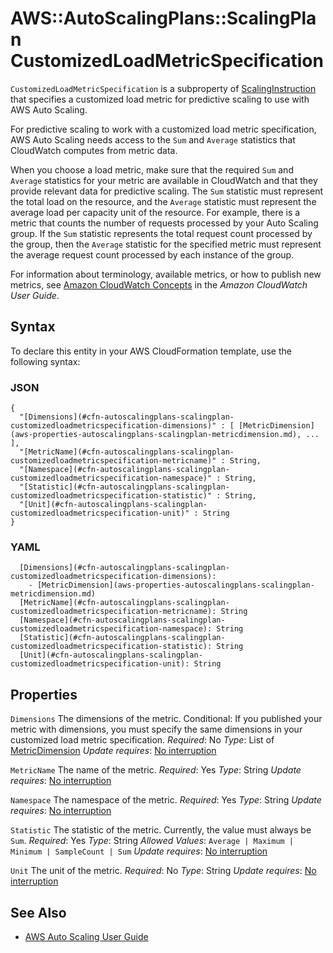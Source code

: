 # AWS::AutoScalingPlans::ScalingPlan CustomizedLoadMetricSpecification<a name="aws-properties-autoscalingplans-scalingplan-customizedloadmetricspecification"></a>

 `CustomizedLoadMetricSpecification` is a subproperty of [ScalingInstruction](https://docs.aws.amazon.com/AWSCloudFormation/latest/UserGuide/aws-properties-autoscalingplans-scalingplan-scalinginstruction.html) that specifies a customized load metric for predictive scaling to use with AWS Auto Scaling\.

For predictive scaling to work with a customized load metric specification, AWS Auto Scaling needs access to the `Sum` and `Average` statistics that CloudWatch computes from metric data\.

When you choose a load metric, make sure that the required `Sum` and `Average` statistics for your metric are available in CloudWatch and that they provide relevant data for predictive scaling\. The `Sum` statistic must represent the total load on the resource, and the `Average` statistic must represent the average load per capacity unit of the resource\. For example, there is a metric that counts the number of requests processed by your Auto Scaling group\. If the `Sum` statistic represents the total request count processed by the group, then the `Average` statistic for the specified metric must represent the average request count processed by each instance of the group\.

For information about terminology, available metrics, or how to publish new metrics, see [Amazon CloudWatch Concepts](https://docs.aws.amazon.com/AmazonCloudWatch/latest/monitoring/cloudwatch_concepts.html) in the *Amazon CloudWatch User Guide*\.

## Syntax<a name="aws-properties-autoscalingplans-scalingplan-customizedloadmetricspecification-syntax"></a>

To declare this entity in your AWS CloudFormation template, use the following syntax:

### JSON<a name="aws-properties-autoscalingplans-scalingplan-customizedloadmetricspecification-syntax.json"></a>

```
{
  "[Dimensions](#cfn-autoscalingplans-scalingplan-customizedloadmetricspecification-dimensions)" : [ [MetricDimension](aws-properties-autoscalingplans-scalingplan-metricdimension.md), ... ],
  "[MetricName](#cfn-autoscalingplans-scalingplan-customizedloadmetricspecification-metricname)" : String,
  "[Namespace](#cfn-autoscalingplans-scalingplan-customizedloadmetricspecification-namespace)" : String,
  "[Statistic](#cfn-autoscalingplans-scalingplan-customizedloadmetricspecification-statistic)" : String,
  "[Unit](#cfn-autoscalingplans-scalingplan-customizedloadmetricspecification-unit)" : String
}
```

### YAML<a name="aws-properties-autoscalingplans-scalingplan-customizedloadmetricspecification-syntax.yaml"></a>

```
  [Dimensions](#cfn-autoscalingplans-scalingplan-customizedloadmetricspecification-dimensions):
    - [MetricDimension](aws-properties-autoscalingplans-scalingplan-metricdimension.md)
  [MetricName](#cfn-autoscalingplans-scalingplan-customizedloadmetricspecification-metricname): String
  [Namespace](#cfn-autoscalingplans-scalingplan-customizedloadmetricspecification-namespace): String
  [Statistic](#cfn-autoscalingplans-scalingplan-customizedloadmetricspecification-statistic): String
  [Unit](#cfn-autoscalingplans-scalingplan-customizedloadmetricspecification-unit): String
```

## Properties<a name="aws-properties-autoscalingplans-scalingplan-customizedloadmetricspecification-properties"></a>

`Dimensions`  <a name="cfn-autoscalingplans-scalingplan-customizedloadmetricspecification-dimensions"></a>
The dimensions of the metric\.
Conditional: If you published your metric with dimensions, you must specify the same dimensions in your customized load metric specification\.
*Required*: No
*Type*: List of [MetricDimension](aws-properties-autoscalingplans-scalingplan-metricdimension.md)
*Update requires*: [No interruption](https://docs.aws.amazon.com/AWSCloudFormation/latest/UserGuide/using-cfn-updating-stacks-update-behaviors.html#update-no-interrupt)

`MetricName`  <a name="cfn-autoscalingplans-scalingplan-customizedloadmetricspecification-metricname"></a>
The name of the metric\.
*Required*: Yes
*Type*: String
*Update requires*: [No interruption](https://docs.aws.amazon.com/AWSCloudFormation/latest/UserGuide/using-cfn-updating-stacks-update-behaviors.html#update-no-interrupt)

`Namespace`  <a name="cfn-autoscalingplans-scalingplan-customizedloadmetricspecification-namespace"></a>
The namespace of the metric\.
*Required*: Yes
*Type*: String
*Update requires*: [No interruption](https://docs.aws.amazon.com/AWSCloudFormation/latest/UserGuide/using-cfn-updating-stacks-update-behaviors.html#update-no-interrupt)

`Statistic`  <a name="cfn-autoscalingplans-scalingplan-customizedloadmetricspecification-statistic"></a>
The statistic of the metric\. Currently, the value must always be `Sum`\.
*Required*: Yes
*Type*: String
*Allowed Values*: `Average | Maximum | Minimum | SampleCount | Sum`
*Update requires*: [No interruption](https://docs.aws.amazon.com/AWSCloudFormation/latest/UserGuide/using-cfn-updating-stacks-update-behaviors.html#update-no-interrupt)

`Unit`  <a name="cfn-autoscalingplans-scalingplan-customizedloadmetricspecification-unit"></a>
The unit of the metric\.
*Required*: No
*Type*: String
*Update requires*: [No interruption](https://docs.aws.amazon.com/AWSCloudFormation/latest/UserGuide/using-cfn-updating-stacks-update-behaviors.html#update-no-interrupt)

## See Also<a name="aws-properties-autoscalingplans-scalingplan-customizedloadmetricspecification--seealso"></a>
+ [AWS Auto Scaling User Guide](https://docs.aws.amazon.com/autoscaling/plans/userguide/what-is-aws-auto-scaling.html)
